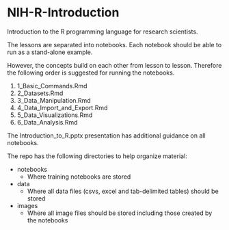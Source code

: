 # NIH-R-Introduction
Introduction to the R programming language for research scientists.

The lessons are separated into notebooks. Each notebook should be able to run as a stand-alone example.

However, the concepts build on each other from lesson to lesson. Therefore the following order
is suggested for running the notebooks.

1. 1_Basic_Commands.Rmd
1. 2_Datasets.Rmd
1. 3_Data_Manipulation.Rmd
1. 4_Data_Import_and_Export.Rmd
1. 5_Data_Visualizations.Rmd
1. 6_Data_Analysis.Rmd

The Introduction_to_R.pptx presentation has additional guidance on all notebooks.

The repo has the following directories to help organize material:
- notebooks
    + Where training notebooks are stored
- data
    + Where all data files (csvs, excel and tab-delimited tables) should be stored
- images
    + Where all image files should be stored including those created by the notebooks

